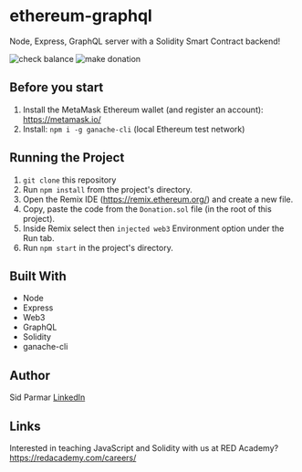 # ethereum-graphql

Node, Express, GraphQL server with a Solidity Smart Contract backend!

![check balance](https://github.com/siddharthparmar7/ethereum-graphql/blob/master/img/checkBalance.png)
![make donation](https://github.com/siddharthparmar7/ethereum-graphql/blob/master/img/donationMutation.png)

## Before you start

1.  Install the MetaMask Ethereum wallet (and register an account): https://metamask.io/
2.  Install: `npm i -g ganache-cli` (local Ethereum test network)

## Running the Project

1.  `git clone` this repository
2.  Run `npm install` from the project's directory.
3.  Open the Remix IDE (https://remix.ethereum.org/) and create a new file.
4.  Copy, paste the code from the `Donation.sol` file (in the root of this project).
5.  Inside Remix select then `injected web3` Environment option under the Run tab.
6.  Run `npm start` in the project's directory.

## Built With

- Node
- Express
- Web3
- GraphQL
- Solidity
- ganache-cli

## Author

Sid Parmar [LinkedIn](https://linkedin.com/in/siddharth-parmar-a901a075)

## Links

Interested in teaching JavaScript and Solidity with us at RED Academy? https://redacademy.com/careers/

